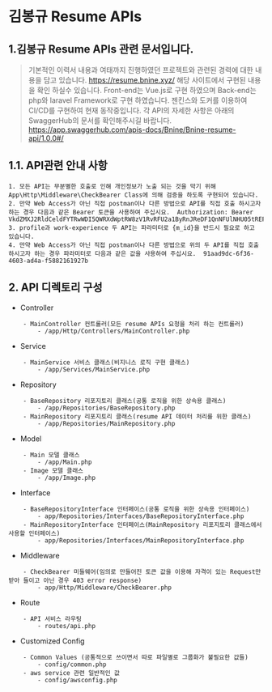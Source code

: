 # 김봉규 Resume APIs
## 1.김봉규 Resume APIs 관련 문서입니다.
> 기본적인 이력서 내용과 여태까지 진행하였던 프로젝트와 관련된 경력에 대한 내용을 담고 있습니다.
> https://resume.bnine.xyz/ 
> 해당 사이트에서 구현된 내용을 확인 하실수 있습니다.
> Front-end는 Vue.js로 구현 하였으며 Back-end는 php와 laravel Framework로 구현 하였습니다.
> 젠킨스와 도커를 이용하여 CI/CD를 구현하여 현재 동작중입니다.
> 각 API의 자세한 사항은 아래의 SwaggerHub의 문서를 확인해주시길 바랍니다.
> https://app.swaggerhub.com/apis-docs/Bnine/Bnine-resume-api/1.0.0#/
## 1.1. API관련 안내 사항
```
1. 모든 API는 무분별한 호출로 인해 개인정보가 노출 되는 것을 막기 위해 App\Http\Middleware\CheckBearer Class에 의해 검증을 하도록 구현되어 있습니다.
2. 만약 Web Access가 아닌 직접 postman이나 다른 방법으로 API를 직접 호출 하시고자 하는 경우 다음과 같은 Bearer 토큰을 사용하여 주십시요.  Authorization: Bearer VkdZMXJ2RldCeldFYTRwWDI5QWRXdWptRW8zV1RvRFU2a1ByRnJReDF1QnNFUlNHU05tREFDczdGZlBCVjdQOHhSOVlEVnFsUUdLZkhaU2g=
3. profile과 work-experience 두 API는 파라미터로 {m_id}을 반드시 필요로 하고 있습니다. 
4. 만약 Web Access가 아닌 직접 postman이나 다른 방법으로 위의 두 API를 직접 호출 하시고자 하는 경우 파라미터로 다음과 같은 값을 사용하여 주십시요.  91aad9dc-6f36-4603-ad4a-f5882161927b
```
## 2. API 디렉토리 구성
- Controller
```
    - MainController 컨트롤러(모든 resume APIs 요청을 처리 하는 컨트롤러)
        - /app/Http/Controllers/MainController.php
```
- Service
```
    - MainService 서비스 클래스(비지니스 로직 구현 클래스)
        - /app/Services/MainService.php
```
- Repository
```
    - BaseRepository 리포지토리 클래스(공통 로직을 위한 상속용 클래스)
        - /app/Repositories/BaseRepository.php
    - MainRepository 리포지토리 클래스(resume API 데이터 처리를 위한 클래스)
        - /app/Repositories/MainRepository.php
```
- Model
```
    - Main 모델 클래스
        - /app/Main.php
    - Image 모델 클래스
        - /app/Image.php
```
- Interface
```
    - BaseRepositoryInterface 인터페이스(공통 로직을 위한 상속용 인터페이스)
        - app/Repositories/Interfaces/BaseRepositoryInterface.php
    - MainRepositoryInterface 인터페이스(MainRepository 리포지토리 클래스에서 사용할 인터페이스)
        - app/Repositories/Interfaces/MainRepositoryInterface.php
```
- Middleware
```
    - CheckBearer 미들웨어(임의로 만들어진 토큰 값을 이용해 자격이 있는 Request만 받아 들이고 아닌 경우 403 error response)
        - app/Http/Middleware/CheckBearer.php
```
- Route
```
    - API 서비스 라우팅
        - routes/api.php
```
- Customized Config
```
    - Common Values (공통적으로 쓰이면서 따로 파일별로 그룹화가 불필요한 값들)
        - config/common.php
    - aws service 관련 일반적인 값
        - config/awsconfig.php
```
